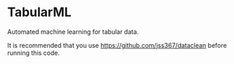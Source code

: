 # TabularML

Automated machine learning for tabular data.

It is recommended that you use https://github.com/jss367/dataclean before running this code.
